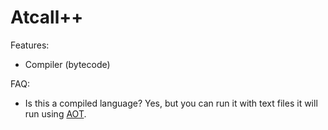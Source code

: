 # Atcall++

Features:
  - Compiler (bytecode)

FAQ:
  - Is this a compiled language? Yes, but you can run it with text files it will run using [AOT](https://en.wikipedia.org/wiki/Ahead-of-time_compilation).
